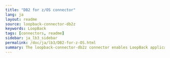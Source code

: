 ```yaml
---
title: "DB2 for z/OS connector"
lang: ja
layout: readme
source: loopback-connector-db2z
keywords: LoopBack
tags: [connectors, readme]
sidebar: ja_lb3_sidebar
permalink: /doc/ja/lb3/DB2-for-z-OS.html
summary: The loopback-connector-db2z connector enables LoopBack applications to connect to IBM® DB2® for z/OS® data sources.
---
```

